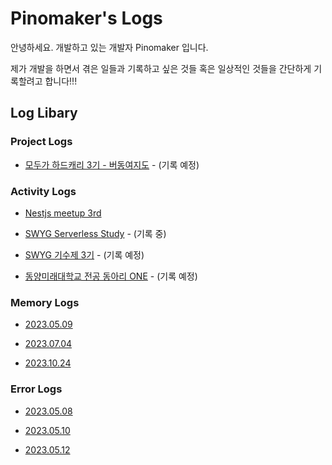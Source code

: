 # Pinomaker's Logs

안녕하세요. 개발하고 있는 개발자 Pinomaker 입니다.

제가 개발을 하면서 겪은 일들과 기록하고 싶은 것들 혹은 일상적인 것들을 간단하게 기록할려고 합니다!!!

## Log Libary

### Project Logs

- [모두가 하드캐리 3기 - 버동여지도](project-logs/budmap.md) - (기록 예정)

### Activity Logs

- [Nestjs meetup 3rd](activity-logs/nestjs-meetup-3rd.md)

- [SWYG Serverless Study](activity-logs/swyg-serverless-study.md) - (기록 중)

- [SWYG 기수제 3기](activity-logs/swyg-meetup-3rd.md) - (기록 예정)

- [동양미래대학교 전공 동아리 ONE](activity-logs/dmu-one.md) - (기록 예정)

### Memory Logs

- [2023.05.09](memory-logs/20230509.md)

- [2023.07.04](memory-logs/20230704.md)

- [2023.10.24](memory-logs/20231024.md)

### Error Logs

- [2023.05.08](error-logs/20230508.md)

- [2023.05.10](error-logs/20230510.md)

- [2023.05.12](error-logs/20230512.md)
